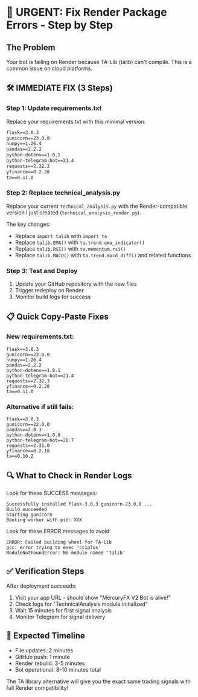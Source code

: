 # 🚨 URGENT: Fix Render Package Errors - Step by Step

## The Problem
Your bot is failing on Render because TA-Lib (talib) can't compile. This is a common issue on cloud platforms.

## 🛠️ IMMEDIATE FIX (3 Steps)

### Step 1: Update requirements.txt
Replace your requirements.txt with this minimal version:

```txt
flask==3.0.3
gunicorn==23.0.0
numpy==1.26.4
pandas==2.2.2
python-dotenv==1.0.1
python-telegram-bot==21.4
requests==2.32.3
yfinance==0.2.28
ta==0.11.0
```

### Step 2: Replace technical_analysis.py
Replace your current `technical_analysis.py` with the Render-compatible version I just created (`technical_analysis_render.py`).

The key changes:
- Replace `import talib` with `import ta`
- Replace `talib.EMA()` with `ta.trend.ema_indicator()`
- Replace `talib.RSI()` with `ta.momentum.rsi()`
- Replace `talib.MACD()` with `ta.trend.macd_diff()` and related functions

### Step 3: Test and Deploy
1. Update your GitHub repository with the new files
2. Trigger redeploy on Render
3. Monitor build logs for success

## 📋 Quick Copy-Paste Fixes

### New requirements.txt:
```
flask==3.0.3
gunicorn==23.0.0
numpy==1.26.4
pandas==2.2.2
python-dotenv==1.0.1
python-telegram-bot==21.4
requests==2.32.3
yfinance==0.2.28
ta==0.11.0
```

### Alternative if still fails:
```
flask==3.0.3
gunicorn==22.0.0
pandas==2.0.3
python-dotenv==1.0.0
python-telegram-bot==20.7
requests==2.31.0
yfinance==0.2.18
ta==0.10.2
```

## 🔍 What to Check in Render Logs

Look for these SUCCESS messages:
```
Successfully installed flask-3.0.3 gunicorn-23.0.0 ...
Build succeeded
Starting gunicorn
Booting worker with pid: XXX
```

Look for these ERROR messages to avoid:
```
ERROR: Failed building wheel for TA-Lib
gcc: error trying to exec 'cc1plus'
ModuleNotFoundError: No module named 'talib'
```

## ✅ Verification Steps

After deployment succeeds:
1. Visit your app URL - should show "MercuryFX V2 Bot is alive!"
2. Check logs for "TechnicalAnalysis module initialized"
3. Wait 15 minutes for first signal analysis
4. Monitor Telegram for signal delivery

## 🚀 Expected Timeline
- File updates: 2 minutes
- GitHub push: 1 minute  
- Render rebuild: 3-5 minutes
- Bot operational: 8-10 minutes total

The TA library alternative will give you the exact same trading signals with full Render compatibility!